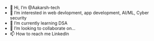 - 👋 Hi, I’m @Aakarsh-tech
- 👀 I’m interested in web devlopment, app development, AI/ML, Cyber security
- 🌱 I’m currently learning DSA
- 💞️ I’m looking to collaborate on...
- 📫 How to reach me Linkedln

<!---
Aakarsh-tech/Aakarsh-tech is a ✨ special ✨ repository because its `README.md` (this file) appears on your GitHub profile.
You can click the Preview link to take a look at your changes.
--->
